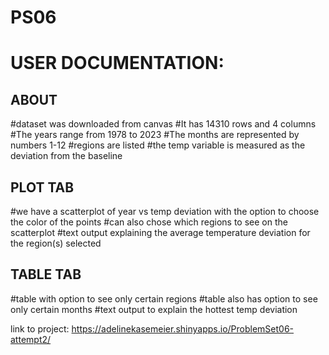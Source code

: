 # PS06

# USER DOCUMENTATION:

## ABOUT 
  #dataset was downloaded from canvas
  #It has 14310 rows and 4 columns
  #The years range from 1978 to 2023
  #The months are represented by numbers 1-12
  #regions are listed
  #the temp variable is measured as the deviation from the baseline
  
## PLOT TAB
  #we have a scatterplot of year vs temp deviation with the option to choose the color of the points
  #can also chose which regions to see on the scatterplot
  #text output explaining the average temperature deviation for the region(s) selected

## TABLE TAB
  #table with option to see only certain regions
  #table also has option to see only certain months 
  #text output to explain the hottest temp deviation


link to project:
https://adelinekasemeier.shinyapps.io/ProblemSet06-attempt2/
